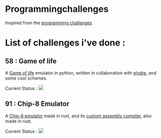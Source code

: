 # Programmingchallenges
Inspired from the [programming challenges](https://github.com/Morasiu/ProgrammingChallenges/)

# List of challenges i've done :

## 58 : Game of life

A [Game of life](https://github.com/passemblage/jeu-de-la-vie) emulator in python, written in collaboration with [elydre](https://www.github.com/elydre), and some cool schemes.

Current Status : ![](https://img.shields.io/static/v1?label=&message=finished&color=green)


## 91 : Chip-8 Emulator

A [Chip-8 emulator](https://github.com/Sarenard/Chip-8) made in rust, and its [custom assembly compiler](https://github.com/Sarenard/chip-8-compiler), also made in rust.

Current Status : ![](https://img.shields.io/static/v1?label=&message=in%20progress&color=blue)